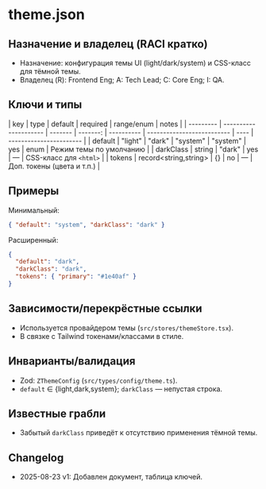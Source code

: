 # theme.json

## Назначение и владелец (RACI кратко)

- Назначение: конфигурация темы UI (light/dark/system) и CSS-класс для тёмной темы.
- Владелец (R): Frontend Eng; A: Tech Lead; C: Core Eng; I: QA.

## Ключи и типы

| key       | type                  | default | required | range/enum | notes                      |
| --------- | --------------------- | ------- | -------: | ---------- | -------------------------- | ---- | ----------------------- |
| default   | "light"               | "dark"  | "system" | "system"   | yes                        | enum | Режим темы по умолчанию |
| darkClass | string                | "dark"  |      yes | —          | CSS-класс для `<html>`     |
| tokens    | record<string,string> | {}      |       no | —          | Доп. токены (цвета и т.п.) |

## Примеры

Минимальный:

```json
{ "default": "system", "darkClass": "dark" }
```

Расширенный:

```json
{
  "default": "dark",
  "darkClass": "dark",
  "tokens": { "primary": "#1e40af" }
}
```

## Зависимости/перекрёстные ссылки

- Используется провайдером темы (`src/stores/themeStore.tsx`).
- В связке с Tailwind токенами/классами в стиле.

## Инварианты/валидация

- Zod: `ZThemeConfig` (`src/types/config/theme.ts`).
- `default` ∈ {light,dark,system}; `darkClass` — непустая строка.

## Известные грабли

- Забытый `darkClass` приведёт к отсутствию применения тёмной темы.

## Changelog

- 2025-08-23 v1: Добавлен документ, таблица ключей.
